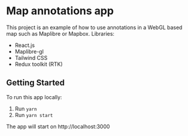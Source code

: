 # Map annotations app

This project is an example of how to use annotations in a WebGL based map such as Maplibre or Mapbox.
Libraries:

- React.js
- Maplibre-gl
- Tailwind CSS
- Redux toolkit (RTK)

## Getting Started

To run this app locally:

1. Run `yarn`
1. Run `yarn start`

The app will start on http://localhost:3000
